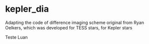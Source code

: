 # kepler_dia
Adapting the code of difference imaging scheme original from Ryan Oelkers, which was developed for TESS stars, for Kepler stars

Teste Luan
